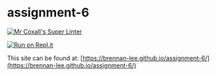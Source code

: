 # assignment-6

[![Mr Coxall's Super Linter](https://github.com/brennan-lee/assignment-6/workflows/Mr%20Coxall's%20Super%20Linter/badge.svg)](https://github.com/brennan-lee/assignment-6/actions)

[![Run on Repl.it](https://repl.it/badge/github/brennan-lee/assignment-6)](https://repl.it/github/brennan-lee/assignment-6)

This site can be found at: [https://brennan-lee.github.io/assignment-6/](https://brennan-lee.github.io/assignment-6/)
